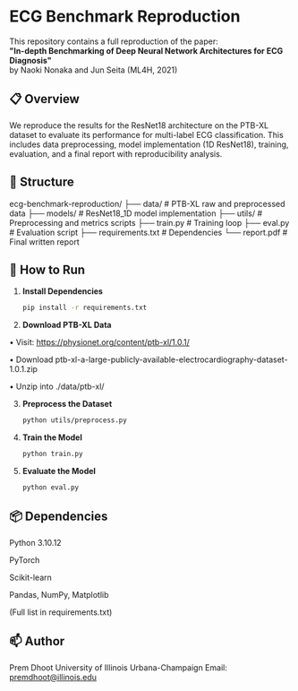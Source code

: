 # ECG Benchmark Reproduction

This repository contains a full reproduction of the paper:  
**"In-depth Benchmarking of Deep Neural Network Architectures for ECG Diagnosis"**  
by Naoki Nonaka and Jun Seita (ML4H, 2021)

## 📋 Overview

We reproduce the results for the ResNet18 architecture on the PTB-XL dataset to evaluate its performance for multi-label ECG classification. This includes data preprocessing, model implementation (1D ResNet18), training, evaluation, and a final report with reproducibility analysis.

## 📁 Structure

ecg-benchmark-reproduction/
├── data/ # PTB-XL raw and preprocessed data
├── models/ # ResNet18_1D model implementation
├── utils/ # Preprocessing and metrics scripts
├── train.py # Training loop
├── eval.py # Evaluation script
├── requirements.txt # Dependencies
└── report.pdf # Final written report

## 🚀 How to Run

1. **Install Dependencies**
   ```bash
   pip install -r requirements.txt

2. **Download PTB-XL Data**

• Visit: https://physionet.org/content/ptb-xl/1.0.1/

• Download ptb-xl-a-large-publicly-available-electrocardiography-dataset-1.0.1.zip

• Unzip into ./data/ptb-xl/

3. **Preprocess the Dataset**
    ```bash
    python utils/preprocess.py

4. **Train the Model**
    ```bash
    python train.py

5. **Evaluate the Model**
    ```bash
    python eval.py

## 📦 Dependencies
Python 3.10.12

PyTorch

Scikit-learn

Pandas, NumPy, Matplotlib

(Full list in requirements.txt)

## 📫 Author
Prem Dhoot
University of Illinois Urbana-Champaign
Email: premdhoot@illinois.edu

